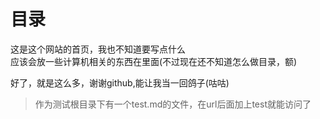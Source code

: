 # 目录

这是这个网站的首页，我也不知道要写点什么\
应该会放一些计算机相关的东西在里面(不过现在还不知道怎么做目录，额)

好了，就是这么多，谢谢github,能让我当一回鸽子(咕咕)

> 作为测试根目录下有一个test.md的文件，在url后面加上test就能访问了
